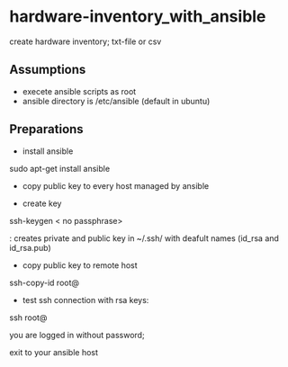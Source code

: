 # hardware-inventory_with_ansible

create hardware inventory; txt-file or csv

## Assumptions

* execete ansible scripts as root
* ansible directory is /etc/ansible (default in ubuntu)

## Preparations

* install ansible
 
 sudo apt-get install ansible

* copy public key to every host managed by ansible

* create key

 ssh-keygen    < no passphrase>

: creates private and public key in ~/.ssh/ with deafult names (id_rsa and id_rsa.pub)

* copy public key to remote host
 
 ssh-copy-id root@<hostname> 

* test ssh connection with rsa keys:

 ssh root@<hostname>

 you are logged in without password;

 exit to your ansible host









